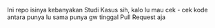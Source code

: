 Ini repo isinya kebanyakan Studi Kasus sih, kalo lu mau cek - cek kode antara punya lu sama punya gw
tinggal Pull Request aja

